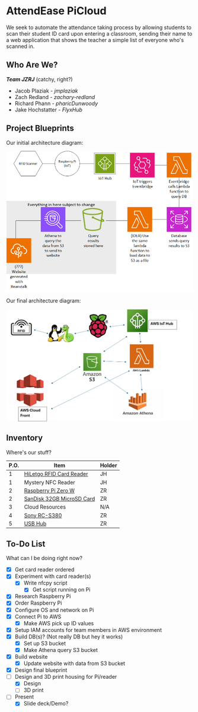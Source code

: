 # AttendEase PiCloud
We seek to automate the attendance taking process by allowing students to scan their student ID card upon entering a classroom, sending their name to a web application that shows the teacher a simple list of everyone who's scanned in.

## Who Are We?
 ***Team JZRJ*** (catchy, right?)
 - Jacob Plaziak - *jmplaziak*
 - Zach Redland - *zachary-redland*
 - Richard Phann - *pharicDunwoody*
 - Jake Hochstatter - *FlyxHub*

## Project Blueprints
Our initial architecture diagram:

![Initial project diagram](Capstone_Diagram.png)

Our final architecture diagram:

![Final project diagram](Capstone_Diagram_FINAL.png)

## Inventory
Where's our stuff?

|P.O.|Item|Holder|
|-|-|-|
|1|[HiLetgo RFID Card Reader](https://www.amazon.com/HiLetgo-125Khz-EM4100-Reader-Swipe/dp/B01MZYYDUV/ref=sr_1_3?keywords=RFID+Readers&qid=1707835660&sr=8-3)|JH|
|1|Mystery NFC Reader|JH|
|2|[Raspberry Pi Zero W](https://www.amazon.com/Raspberry-Pi-Zero-Wireless-model/dp/B06XFZC3BX/ref=asc_df_B06XFZC3BX/?tag=hyprod-20&linkCode=df0&hvadid=312363697617&hvpos=&hvnetw=g&hvrand=12255993669550297530&hvpone=&hvptwo=&hvqmt=&hvdev=c&hvdvcmdl=&hvlocint=&hvlocphy=9019669&hvtargid=pla-405706373744&psc=1&mcid=7c324a0a86243324915c51bfb077f963&tag=&ref=&adgrpid=61916342293&hvpone=&hvptwo=&hvadid=312363697617&hvpos=&hvnetw=g&hvrand=12255993669550297530&hvqmt=&hvdev=c&hvdvcmdl=&hvlocint=&hvlocphy=9019669&hvtargid=pla-405706373744&gclid=Cj0KCQiAqsitBhDlARIsAGMR1Rh3R2iQx6Wp9i3mGJZ7Fr_0tgGDG1drqlVJABb0oX2EUVb8bdxf-iMaAvdREALw_wcB)|ZR|
|2|[SanDisk 32GB MicroSD Card](https://www.amazon.com/SanDisk-Ultra-SDSQUNB-032G-GN3MN-UHS-I-microSDHC/dp/B010NE3QHQ/ref=sr_1_21?crid=2G088BBQ62KN5&keywords=microSD+card&qid=1707407180&s=electronics&sprefix=microsd+card%2Celectronics%2C200&sr=1-21)|ZR|
|3|Cloud Resources|N/A|
|4|[Sony RC-S380](https://www.amazon.com/Sony-RC-S380-PaSoRi-Card-Reader/dp/B00VR1WARC)|ZR|
|5|[USB Hub](https://www.amazon.com/Onfinio-Splitter-Individual-HighSpeed-Extension/dp/B0B7H3D2R9/ref=sr_1_4?crid=1W7FQJTAYW894&dib=eyJ2IjoiMSJ9.Ou3YKRghEbPifAlq6t2fJGLeovmJHVZPBzbHkRhnftqTNeZbrQX6cyLxP9T_cexxpiv41aMQ300v6qEum5paAuTM6J3-c8bFK1aA3gS2LL4HRWcURTT4Y0ljYZecBsx8lRWP2RHuirT3GhLDGJkaBOvQsBXSYhauIiolHiuYrRF-DSIb3jMHfIFqjtGv8KIftDymspLP-2zURr8EGGhwhJC2OiKUYSfyXHtwJItbwOY.QuoDqe_uOIsVXbSyj8hkdblUUhDE3BLIrSzJ_mfc2jI&dib_tag=se&keywords=usb+hub&qid=1710256568&sprefix=usb+hub%2Caps%2C106&sr=8-4)|ZR|

## To-Do List
What can I be doing right now?

- [x] Get card reader ordered
- [x] Experiment with card reader(s)
  - [X] Write nfcpy script
    - [x] Get script running on Pi
- [x] Research Raspberry Pi
- [x] Order Raspberry Pi
- [x] Configure OS and network on Pi
- [x] Connect Pi to AWS
  - [X] Make AWS pick up ID values
- [X] Setup IAM accounts for team members in AWS environment
- [x] Build DB(s)? (Not really DB but hey it works)
  - [x] Set up S3 bucket
  - [x] Make Athena query S3 bucket
- [X] Build website
  - [x] Update website with data from S3 bucket
- [x] Design final blueprint
- [ ] Design and 3D print housing for Pi/reader
  - [x] Design
  - [ ] 3D print
- [ ] Present
  - [x] Slide deck/Demo?
